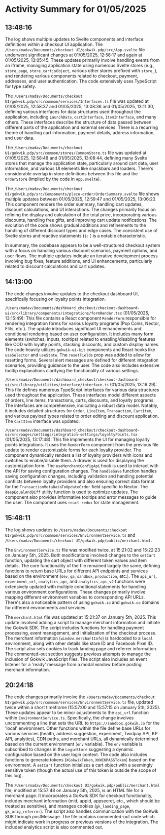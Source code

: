 # Activity Summary for 01/05/2025

## 13:48:16
The log shows multiple updates to Svelte components and interface definitions within a checkout UI application.  The `/Users/madav/Documents/checkout UI/gokwik.pdp/src/App.svelte` file underwent significant changes at 01/05/2025, 12:58:17 and again at 01/05/2025, 13:05:45.  These updates primarily involve handling events from an iframe, managing application state using numerous Svelte stores (e.g., `store_page`, `store_cartjsObject`, various other stores prefixed with `store_`), and rendering various components related to checkout, payment, addresses, and user authentication. The code extensively uses TypeScript for type safety.

The `/Users/madav/Documents/checkout UI/gokwik.pdp/src/common/services/Interfaces.ts` file was updated at 01/05/2025, 12:58:37 and 01/05/2025, 13:08:36 and 01/05/2025, 13:11:30, defining various interfaces for data structures used throughout the application, including `LaunchData`, `cartInterface`, `ItemInterface`, and many others. These interfaces describe the structure of data passed between different parts of the application and external services.  There is a recurring theme of handling cart information, payment details, address information, and user data.

The `/Users/madav/Documents/checkout UI/gokwik.pdp/src/common/stores/CommonStore.ts` file was updated at 01/05/2025, 12:58:48 and 01/05/2025, 13:08:44, defining many Svelte stores that manage the application state, particularly around cart data, user information, and various UI elements like snackbars and loaders.  There's considerable overlap in store definitions between this file and the `OrderStore` (implied by the code in `App.svelte`).

The `/Users/madav/Documents/checkout UI/gokwik.pdp/src/Components/place-order/OrderSummary.svelte` file shows multiple updates between 01/05/2025, 12:59:47 and 01/05/2025, 13:06:23. This component renders the order summary, handling cart updates, discount calculations, and UI interactions.  The changes primarily focus on refining the display and calculation of the total price, incorporating various discounts, handling free gifts, and improving cart update notifications. The evolution of the code shows gradual additions and refinements to the handling of different discount types and edge cases.  The consistent use of Svelte stores and reactive statements (`$:` ) is a notable characteristic.

In summary, the codebase appears to be a well-structured checkout system with a focus on handling various discount scenarios, payment options, and user flows.  The multiple updates indicate an iterative development process involving bug fixes, feature additions, and UI enhancements, particularly related to discount calculations and cart updates.


## 14:13:00
The code changes involve updates to the checkout dashboard UI, specifically focusing on loyalty points integration.

`/Users/madav/Documents/dashboard_checkout/checkout-dashboard-ui/src/library/components/integrations/formRender.tsx` (01/05/2025, 13:15:49): This file contains a React component `RenderForm` responsible for rendering integration forms for various loyalty programs (Pop Coins, Nector, Flits, etc.).  The update introduces significant UI enhancements and conditional rendering based on user configuration.  It includes many form elements (switches, inputs, tooltips) related to enabling/disabling features like COD with loyalty points, stacking discounts, and custom display names.  The code heavily utilizes `gokwik-ui-kit` components and React hooks like `useSelector` and `useState`.  The `resetFields` prop was added to allow for resetting forms.  Several alert messages are defined for different integration scenarios, providing guidance to the user.  The code also includes extensive tooltip explanations clarifying the functionality of various settings.


`/Users/madav/Documents/dashboard_checkout/checkout-dashboard-ui/src/library/utilities/interface/interface.ts` (01/05/2025, 13:16:29): This file defines numerous TypeScript interfaces for various data structures used throughout the application.  These interfaces model different aspects of orders, line items, transactions, carts, discounts, and loyalty programs.  The interfaces are comprehensive, indicating a robust data model.  Notably, it includes detailed structures for `Order`, `LineItem`, `Transaction`, `CartItem`, and various payload types related to order editing and discount application. The `CartItem` interface was updated.


`/Users/madav/Documents/dashboard_checkout/checkout-dashboard-ui/src/pages/settings/integration-settings/loyaltyPoints.tsx` (01/05/2025, 13:17:48): This file implements the UI for managing loyalty points integrations.  It uses the `RenderForm` component from the previous file update to render customizable forms for each loyalty provider. The component dynamically renders a list of loyalty providers with icons and switches to enable/disable them.  A drawer is used for displaying the customization form.  The `useMerchantConfigApi` hook is used to interact with the API for saving configuration changes. The `handleSave` function handles saving configuration changes, including validation and handling potential conflicts between loyalty providers and also ensuring correct data format for the `TransactionMetaDataToUpdateOrder` field specific to Nector. The `deepEqualAndDiff` utility function is used to optimize updates.  The component also provides informative tooltips and error messages to guide the user. The component uses `react-redux` for state management.


## 15:48:11
The log shows updates to `/Users/madav/Documents/checkout UI/gokwik.pdp/src/common/services/EnvironmentService.ts` and `/Users/madav/Documents/checkout UI/gokwik.pdp/public/merchant.html`.

The `EnvironmentService.ts` file was modified twice, at 15:21:02 and 15:22:23 on January 5th, 2025.  Both modifications involved changes to the `setCart` function, updating the cart object with different token values and item details.  The core functionality of the file remained largely the same, defining functions to return base URLs for different API endpoints and services based on the environment (`dev`, `qa`, `sandbox`, `production`, etc.).  The `api_url`, `experiment_url`, `analytics_api`, and `analytics_api_v2` functions were extensively updated with multiple conditional statements for handling various environment configurations.  These changes primarily involve mapping different environment variables to corresponding API URLs.  There's also a noticeable pattern of using `gokwik.io` and `gokwik.co` domains for different environments and services.

The `merchant.html` file was updated at 15:21:37 on January 5th, 2025. This update involved adding a script to manage merchant information and initiate the Gokwik SDK.  The script includes functions for handling payment processing, event management, and initialization of the checkout process. The merchant information (`window.merchantInfo`) is hardcoded to a `local` environment, along with other details like store ID and Facebook Pixel ID.  The script also sets cookies to track landing page and referrer information. The commented-out section suggests previous attempts to manage the inclusion of Gokwik JavaScript files.  The script also includes an event listener for a 'ready' message from a modal window before posting merchant information.


## 20:24:18
The code changes primarily involve the `/Users/madav/Documents/checkout UI/gokwik.pdp/src/common/services/EnvironmentService.ts` file,  updated twice within a short timeframe (15:57:00 and 15:57:15 on January 5th, 2025).  These updates appear to be minor adjustments to the `api_url` function within `EnvironmentService.ts`.  Specifically, the change involves uncommenting a line that sets the URL to `https://sandbox.gokwik.co` for the 'local' environment.  Other functions within the file define base URLs for various services (health, address suggestion, experiment, Twidpay API, KP API, analytics),  CDN paths, and merchant URLs, all dynamically determined based on the current environment (`env` variable).  The `env` variable is subscribed to changes in the `LoginStore` suggesting a dynamic configuration based on the user login context.  The code also includes functions to generate tokens (`XGokwikToken`, `XKWIKPASSToken`) based on the environment.  A `setCart` function initializes a cart object with a seemingly sensitive token (though the actual use of this token is outside the scope of this log).

The `/Users/madav/Documents/checkout UI/gokwik.pdp/public/merchant.html` file, modified at 15:57:48 on January 5th, 2025, is an HTML file for a merchant page. It incorporates a GoKwik SDK for checkout functionality,  includes merchant information (mid, appid, appsecret, etc.,  which should be treated as sensitive),  and manages cookies (`gk_landing_page`, `gk_orig_referrer`).  The script also handles communication with the GoKwik SDK through postMessage.  The file contains commented-out code which might indicate work in progress or previous versions of the integration. The included analytics script is also commented out.
